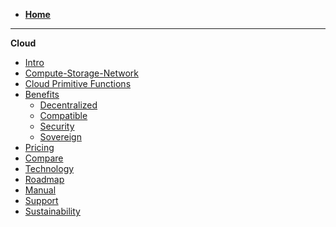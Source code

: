 - [**Home**](@threefold_home)
----------
**Cloud**
- [Intro](cloud_intro)
- [Compute-Storage-Network](cloud_products)
- [Cloud Primitive Functions](!@tfgrid_primitives)
- [Benefits](cloud_usp)
  - [Decentralized](usp_decentralized) 
  - [Compatible](usp_compatible) 
  - [Security](usp_secure)  
  - [Sovereign](usp_sovereign)
- [Pricing](pricing)
- [Compare](!@cloud_compare_home)
- [Technology](technology)
- [Roadmap](roadmap_grid)
- [Manual](!@manual:manual3_home_new)
- [Support](support)
- [Sustainability](carbon_double_win)

<!-- - [Videos](@generic_video) -->
<!-- - [Definitions & Concepts](@definitions_concepts) -->
<!-- - [About](@about) -->
<!-- - [Grid3 Specs](@specs_tfgrid3_home) -->
  <!-- - [Architecture](@cloud_architecture) -->
